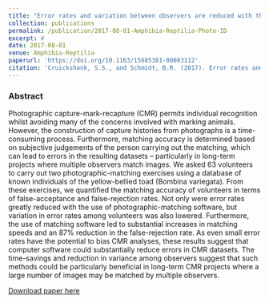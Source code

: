 ```yaml
---
title: "Error rates and variation between observers are reduced with the use of photographic matching software for capture-recapture studies"
collection: publications
permalink: /publication/2017-08-01-Amphibia-Reptilia-Photo-ID
excerpt: #
date: 2017-08-01
venue: Amphibia-Reptilia
paperurl: 'https://doi.org/10.1163/15685381-00003112'
citation: 'Cruickshank, S.S., and Schmidt, B.R. (2017). Error rates and variation between observers are reduced with the use of photographic matching software for capture-recapture studies <i>Amphibia-Reptilia</i>. 38(3): 315–325'
---
```


### Abstract

Photographic capture-mark-recapture (CMR) permits individual recognition whilst avoiding many of the concerns involved with marking animals. However, the construction of capture histories from photographs is a time-consuming process. Furthermore, matching accuracy is determined based on subjective judgements of the person carrying out the matching, which can lead to errors in the resulting datasets – particularly in long-term projects where multiple observers match images. We asked 63 volunteers to carry out two photographic-matching exercises using a database of known individuals of the yellow-bellied toad (Bombina variegata). From these exercises, we quantified the matching accuracy of volunteers in terms of false-acceptance and false-rejection rates. Not only were error rates greatly reduced with the use of photographic-matching software, but variation in error rates among volunteers was also lowered. Furthermore, the use of matching software led to substantial increases in matching speeds and an 87% reduction in the false-rejection rate. As even small error rates have the potential to bias CMR analyses, these results suggest that computer software could substantially reduce errors in CMR datasets. The time-savings and reduction in variance among observers suggest that such methods could be particularly beneficial in long-term CMR projects where a large number of images may be matched by multiple observers.

[Download paper here](https://doi.org/10.1163/15685381-00003112)

